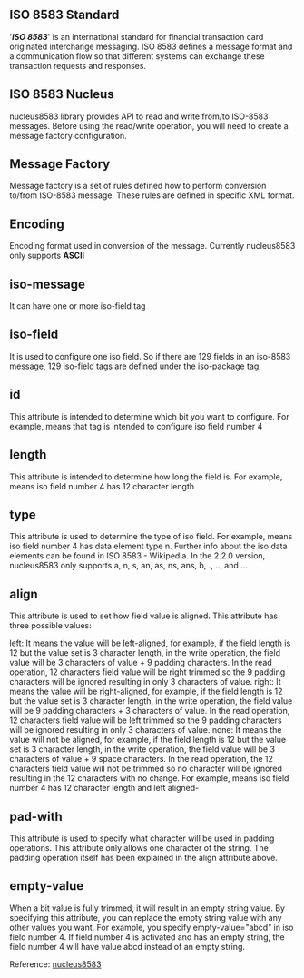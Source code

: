 <b>ISO 8583 Standard</b>
-----------------------------------------

'<i><b>ISO 8583</b></i>' is an international standard for financial transaction card originated interchange messaging. ISO 8583 defines a message format and a communication flow so that different systems can exchange these transaction requests and responses.

<b>ISO 8583 Nucleus</b>
---------------------------------------------------
nucleus8583 library provides API to read and write from/to ISO-8583 messages. Before using the read/write operation, you will need to create a message factory configuration.

<b>Message Factory</b>
---------------------------------------------------
Message factory is a set of rules defined how to perform conversion to/from ISO-8583 message. These rules are defined in specific XML format.

<b>Encoding</b>
---------------------------------------------------
Encoding format used in conversion of the message. Currently nucleus8583 only supports <b>ASCII</b>

<b>iso-message</b>
-------------------------------
It can have one or more iso-field tag

<b>iso-field</b>
-------------------------------
It is used to configure one iso field. So if there are 129 fields in an iso-8583 message, 129 iso-field tags are defined under the iso-package tag

<b>id</b>
-------------------------------
This attribute is intended to determine which bit you want to configure. For example, <iso-field id="4" /> means that tag is intended to configure iso field number 4

<b>length</b>
-------------------------------
This attribute is intended to determine how long the field is. For example, <iso-field id="4" length="12" /> means iso field number 4 has 12 character length

<b>type</b>
-------------------------------
This attribute is used to determine the type of iso field. For example, <iso-field id="4" length="12" type="n" /> means iso field number 4 has data element type n. Further info about the iso data elements can be found in ISO 8583 - Wikipedia. In the 2.2.0 version, nucleus8583 only supports a, n, s, an, as, ns, ans, b, ., .., and ...

<b>align</b>
-------------------------------
This attribute is used to set how field value is aligned. This attribute has three possible values:

left: It means the value will be left-aligned, for example, if the field length is 12 but the value set is 3 character length, in the write operation, the field value will be 3 characters of value + 9 padding characters. In the read operation, 12 characters field value will be right trimmed so the 9 padding characters will be ignored resulting in only 3 characters of value.
right: It means the value will be right-aligned, for example, if the field length is 12 but the value set is 3 character length, in the write operation, the field value will be 9 padding characters + 3 characters of value. In the read operation, 12 characters field value will be left trimmed so the 9 padding characters will be ignored resulting in only 3 characters of value.
none: It means the value will not be aligned, for example, if the field length is 12 but the value set is 3 character length, in the write operation, the field value will be 3 characters of value + 9 space characters. In the read operation, the 12 characters field value will not be trimmed so no character will be ignored resulting in the 12 characters with no change.
For example, means iso field number 4 has 12 character length and left aligned-

<iso-field id="4" length="12" align="left" />

<b>pad-with</b>
-------------------------------
This attribute is used to specify what character will be used in padding operations. This attribute only allows one character of the string. The padding operation itself has been explained in the align attribute above.

<b>empty-value</b>
-------------------------------
When a bit value is fully trimmed, it will result in an empty string value. By specifying this attribute, you can replace the empty string value with any other values you want. For example, you specify empty-value="abcd" in iso field number 4. If field number 4 is activated and has an empty string, the field number 4 will have value abcd instead of an empty string.

Reference: [nucleus8583](https://github.com/robbik/nucleus8583)
